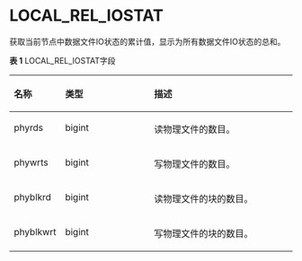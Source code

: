 # LOCAL\_REL\_IOSTAT<a name="ZH-CN_TOPIC_0289899847"></a>

获取当前节点中数据文件IO状态的累计值，显示为所有数据文件IO状态的总和。

**表 1**  LOCAL\_REL\_IOSTAT字段

<a name="zh-cn_topic_0283137181_zh-cn_topic_0237122572_table565454216136"></a>
<table><thead align="left"><tr id="zh-cn_topic_0283137181_zh-cn_topic_0237122572_row17754194211313"><th class="cellrowborder" valign="top" width="17.27%" id="mcps1.2.4.1.1"><p id="zh-cn_topic_0283137181_zh-cn_topic_0237122572_p675412429138"><a name="zh-cn_topic_0283137181_zh-cn_topic_0237122572_p675412429138"></a><a name="zh-cn_topic_0283137181_zh-cn_topic_0237122572_p675412429138"></a><strong id="zh-cn_topic_0283137181_zh-cn_topic_0237122572_b775411426135"><a name="zh-cn_topic_0283137181_zh-cn_topic_0237122572_b775411426135"></a><a name="zh-cn_topic_0283137181_zh-cn_topic_0237122572_b775411426135"></a>名称</strong></p>
</th>
<th class="cellrowborder" valign="top" width="31.71%" id="mcps1.2.4.1.2"><p id="zh-cn_topic_0283137181_zh-cn_topic_0237122572_p1075414420133"><a name="zh-cn_topic_0283137181_zh-cn_topic_0237122572_p1075414420133"></a><a name="zh-cn_topic_0283137181_zh-cn_topic_0237122572_p1075414420133"></a><strong id="zh-cn_topic_0283137181_zh-cn_topic_0237122572_b8754194241312"><a name="zh-cn_topic_0283137181_zh-cn_topic_0237122572_b8754194241312"></a><a name="zh-cn_topic_0283137181_zh-cn_topic_0237122572_b8754194241312"></a>类型</strong></p>
</th>
<th class="cellrowborder" valign="top" width="51.019999999999996%" id="mcps1.2.4.1.3"><p id="zh-cn_topic_0283137181_zh-cn_topic_0237122572_p275416428136"><a name="zh-cn_topic_0283137181_zh-cn_topic_0237122572_p275416428136"></a><a name="zh-cn_topic_0283137181_zh-cn_topic_0237122572_p275416428136"></a><strong id="zh-cn_topic_0283137181_zh-cn_topic_0237122572_b197551428137"><a name="zh-cn_topic_0283137181_zh-cn_topic_0237122572_b197551428137"></a><a name="zh-cn_topic_0283137181_zh-cn_topic_0237122572_b197551428137"></a>描述</strong></p>
</th>
</tr>
</thead>
<tbody><tr id="zh-cn_topic_0283137181_zh-cn_topic_0237122572_row775664271313"><td class="cellrowborder" valign="top" width="17.27%" headers="mcps1.2.4.1.1 "><p id="zh-cn_topic_0283137181_zh-cn_topic_0237122572_p1375664220131"><a name="zh-cn_topic_0283137181_zh-cn_topic_0237122572_p1375664220131"></a><a name="zh-cn_topic_0283137181_zh-cn_topic_0237122572_p1375664220131"></a>phyrds</p>
</td>
<td class="cellrowborder" valign="top" width="31.71%" headers="mcps1.2.4.1.2 "><p id="zh-cn_topic_0283137181_zh-cn_topic_0237122572_p187571042131312"><a name="zh-cn_topic_0283137181_zh-cn_topic_0237122572_p187571042131312"></a><a name="zh-cn_topic_0283137181_zh-cn_topic_0237122572_p187571042131312"></a>bigint</p>
</td>
<td class="cellrowborder" valign="top" width="51.019999999999996%" headers="mcps1.2.4.1.3 "><p id="zh-cn_topic_0283137181_zh-cn_topic_0237122572_p2757184291317"><a name="zh-cn_topic_0283137181_zh-cn_topic_0237122572_p2757184291317"></a><a name="zh-cn_topic_0283137181_zh-cn_topic_0237122572_p2757184291317"></a>读物理文件的数目。</p>
</td>
</tr>
<tr id="zh-cn_topic_0283137181_zh-cn_topic_0237122572_row9757144201317"><td class="cellrowborder" valign="top" width="17.27%" headers="mcps1.2.4.1.1 "><p id="zh-cn_topic_0283137181_zh-cn_topic_0237122572_p77575422136"><a name="zh-cn_topic_0283137181_zh-cn_topic_0237122572_p77575422136"></a><a name="zh-cn_topic_0283137181_zh-cn_topic_0237122572_p77575422136"></a>phywrts</p>
</td>
<td class="cellrowborder" valign="top" width="31.71%" headers="mcps1.2.4.1.2 "><p id="zh-cn_topic_0283137181_zh-cn_topic_0237122572_p147571342141313"><a name="zh-cn_topic_0283137181_zh-cn_topic_0237122572_p147571342141313"></a><a name="zh-cn_topic_0283137181_zh-cn_topic_0237122572_p147571342141313"></a>bigint</p>
</td>
<td class="cellrowborder" valign="top" width="51.019999999999996%" headers="mcps1.2.4.1.3 "><p id="zh-cn_topic_0283137181_zh-cn_topic_0237122572_p187572428133"><a name="zh-cn_topic_0283137181_zh-cn_topic_0237122572_p187572428133"></a><a name="zh-cn_topic_0283137181_zh-cn_topic_0237122572_p187572428133"></a>写物理文件的数目。</p>
</td>
</tr>
<tr id="zh-cn_topic_0283137181_zh-cn_topic_0237122572_row12758174291316"><td class="cellrowborder" valign="top" width="17.27%" headers="mcps1.2.4.1.1 "><p id="zh-cn_topic_0283137181_zh-cn_topic_0237122572_p3758742151319"><a name="zh-cn_topic_0283137181_zh-cn_topic_0237122572_p3758742151319"></a><a name="zh-cn_topic_0283137181_zh-cn_topic_0237122572_p3758742151319"></a>phyblkrd</p>
</td>
<td class="cellrowborder" valign="top" width="31.71%" headers="mcps1.2.4.1.2 "><p id="zh-cn_topic_0283137181_zh-cn_topic_0237122572_p207581042131314"><a name="zh-cn_topic_0283137181_zh-cn_topic_0237122572_p207581042131314"></a><a name="zh-cn_topic_0283137181_zh-cn_topic_0237122572_p207581042131314"></a>bigint</p>
</td>
<td class="cellrowborder" valign="top" width="51.019999999999996%" headers="mcps1.2.4.1.3 "><p id="zh-cn_topic_0283137181_zh-cn_topic_0237122572_p167580429137"><a name="zh-cn_topic_0283137181_zh-cn_topic_0237122572_p167580429137"></a><a name="zh-cn_topic_0283137181_zh-cn_topic_0237122572_p167580429137"></a>读物理文件的块的数目。</p>
</td>
</tr>
<tr id="zh-cn_topic_0283137181_zh-cn_topic_0237122572_row975814426133"><td class="cellrowborder" valign="top" width="17.27%" headers="mcps1.2.4.1.1 "><p id="zh-cn_topic_0283137181_zh-cn_topic_0237122572_p5758164215137"><a name="zh-cn_topic_0283137181_zh-cn_topic_0237122572_p5758164215137"></a><a name="zh-cn_topic_0283137181_zh-cn_topic_0237122572_p5758164215137"></a>phyblkwrt</p>
</td>
<td class="cellrowborder" valign="top" width="31.71%" headers="mcps1.2.4.1.2 "><p id="zh-cn_topic_0283137181_zh-cn_topic_0237122572_p97581942111311"><a name="zh-cn_topic_0283137181_zh-cn_topic_0237122572_p97581942111311"></a><a name="zh-cn_topic_0283137181_zh-cn_topic_0237122572_p97581942111311"></a>bigint</p>
</td>
<td class="cellrowborder" valign="top" width="51.019999999999996%" headers="mcps1.2.4.1.3 "><p id="zh-cn_topic_0283137181_zh-cn_topic_0237122572_p1675854216131"><a name="zh-cn_topic_0283137181_zh-cn_topic_0237122572_p1675854216131"></a><a name="zh-cn_topic_0283137181_zh-cn_topic_0237122572_p1675854216131"></a>写物理文件的块的数目。</p>
</td>
</tr>
</tbody>
</table>

